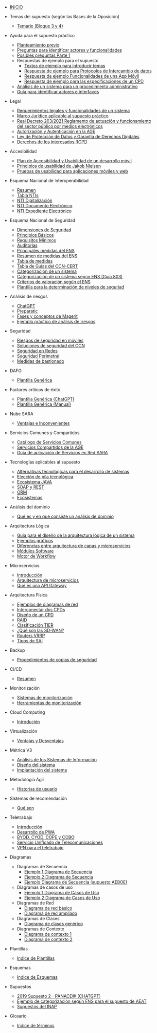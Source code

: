<!-- docs/_sidebar.md -->


- [INICIO](/)  

- Temas del supuesto (según las Bases de la Oposición)
  - [Temario (Bloque 3 y 4)](/temas/Bases-Opo/temario.md)
- Ayuda para el supuesto práctico
  - [Planteamiento previo](/temas/Consideraciones-del-supuesto/planteamiento-previo.md)
  - [Preguntas para identificar actores y funcionalidades](/temas/Consideraciones-del-supuesto/Preguntas-indentificar-actores-funcionalidades.md)
  - [Posibles preguntas Parte 1](/temas/Estadisticas-preguntas/posibles-preguntas-1.md)
  - Respuestas de ejemplo para el supuesto
    - [Textos de ejemplo para introducir temas](/temas/Consideraciones-del-supuesto/respuestas-de-ejemplo/textos-introduccion-ejemplos.md)
    - [Respuesta de ejemplo para Protocolos de Intercambio de datos](/temas/Consideraciones-del-supuesto/respuestas-de-ejemplo/ejemplo-respuesta-protocolos-intercambio-datos.md)
    - [Respuesta de ejemplo Funcionalidades de una App Móvil](/temas/Consideraciones-del-supuesto/respuestas-de-ejemplo/ejemplo-respuesta-app-movil.md)
    - [Respuesta de ejemplo para las especificaciones de un CPD](/temas/Consideraciones-del-supuesto/respuestas-de-ejemplo/ejemplo-respuesta-cpd.md)
  - [Análisis de un sistema para un procedimiento administrativo](/temas/Consideraciones-del-supuesto/analisis-sistema-procedimiento-administrativo.md)
  - [Guía para identificar actores e interfaces](/temas/Consideraciones-del-supuesto/guia-identificar-actores.md)
- Legal
  - [Requerimientos legales y funcionalidades de un sistema](/temas/Legal/funcionalidades-requerimientos.md)
  - [Marco Jurídico aplicable al supuesto práctico](/temas/Legal/Marco-Juridico.md)
  - [Real Decreto 203/2021 Reglamento de actuación y funcionamiento del sector público por medios electrónicos](/temas/Legal/RD-203-2021.md)
  - [Autorización y Autenticación en la AGE](/temas/Legal/autorizacion-autenticacion.md)
  - [Ley de Protección de Datos y Garantía de Derechos Digitales](/temas/Legal/LOPDGDD.md)
  - [Derechos de los interesados RGPD](/temas/Legal/derechos-interesados-RGPD.md)
- Accesibilidad
  - [Plan de Accesibilidad y Usabilidad de un desarrollo móvil](/temas/Accesibilidad/plan-accesibilidad-usabilidad.md)
  - [Principios de usabilidad de Jakob Nielsen](/temas/Accesibilidad/principios-jakob-nielsen.md)
  - [Pruebas de usabilidad para aplicaciones móviles y web](/temas/Accesibilidad/prueba-usabilidad-web.md)
- Esquema Nacional de Interoperabilidad
  - [Resumen](/temas/ENI/resumen.md)
  - [Tabla NTIs](/temas/ENI/tabla-nti.md)
  - [NTI Digitalización](/temas/ENI/nti-digitalizacion.md)
  - [NTI Documento Electrónico](/temas/ENI/nti-documento-electronico.md)
  - [NTI Expediente Electrónico](/temas/ENI/nti-expediente-electronico.md)
- Esquema Nacional de Seguridad
  - [Dimensiones de Seguridad](/temas/ENS/dimensiones-seguridad.md)
  - [Principios Básicos](/temas/ENS/principios-basicos.md)
  - [Requisitos Mínimos](/temas/ENS/requisitos-minimos.md)
  - [Auditorías](/temas/ENS/auditorias.md)
  - [Principales medidas del ENS](/temas/ENS/principales-medidas.md)
  - [Resumen de medidas del ENS](/temas/ENS/resumen-medidas.md)
  - [Tabla de medidas](/temas/ENS/tabla-medidas.md)
  - [Tabla de Guías del CCN-CERT](/temas/ENS/tabla-guias-ccn.md)
  - [Categorización de un sistema](/temas/ENS/categorizacion-sistema.md)
  - [Categorización de un sistema según ENS (Guía 803)](/temas/ENS/categorizar-segun-ens.md)
  - [Criterios de valoración según el ENS](/temas/ENS/criterios-valoracion.md)
  - [Plantilla para la determinación de niveles de seguriad](/temas/ENS/plantilla-determinacion-niveles.md)
- Análisis de riesgos
  - [ChatGPT](/temas/Analisis-de-riesgos/chatgpt.md)
  - [Preparatic](/temas/Analisis-de-riesgos/preparatic.md)
  - [Fases y conceptos de Magerit](/temas/Analisis-de-riesgos/magerit.md)
  - [Ejemplo práctico de análisis de riesgos](/temas/Analisis-de-riesgos/ejemplo-magerit.md)
- Seguridad
  - [Riesgos de seguridad en móviles](/temas/Seguridad/riesgos-seguridad-moviles.md)
  - [Soluciones de seguridad del CCN](/temas/Seguridad/soluciones-ccn.md)
  - [Seguridad en Redes](/temas/Seguridad/seguridad-redes.md)
  - [Seguridad Perimetral](/temas/Seguridad/seguridad-perimetral.md)
  - [Medidas de bastionado](/temas/Seguridad/medidas-bastionado.md)
- DAFO
  - [Plantilla Genérica](/temas/DAFO/plantilla_generica.md)
- Factores críticos de éxito
  - [Plantilla Genérica (ChatGPT)](/temas/Factores-Criticos-Exito/plantilla-generica-chatgpt.md)
  - [Plantilla Genérica (Manual)](/temas/Factores-Criticos-Exito/plantilla-generica-manual.md)
- Nube SARA
  - [Ventajas e Inconvenientes](/temas/Nube-SARA/ventajas-inconvenientes.md)
- Servicios Comunes y Compartidos
  - [Catálogo de Servicios Comunes](/temas/Servicios-Comunes-Compartidos/servicios-comunes.md)
  - [Servicios Compartidos de la AGE](/temas/Servicios-Comunes-Compartidos/servicios-compartidos.md)
  - [Guía de aplicación de Servicios en Red SARA](/temas/Servicios-Comunes-Compartidos/guia-redsara.md)
- Tecnologías aplicables al supuesto
  - [Alternativas tecnológicas para el desarrollo de sistemas](/temas/Tecnologias/alternativas-tecnologicas-desarrollo-sistemas.md)
  - [Elección de pila tecnológica](/temas/Tecnologias/eleccion-pila-tecnologica.md)
  - [Ecosistema JAVA](/temas/Tecnologias/ecosistema-java.md)
  - [SOAP y REST](/temas/Tecnologias/soap-rest.md)
  - [ORM](/temas/Tecnologias/orm.md)
  - [Ecosistemas](/temas/Tecnologias/ecosistemas.md)
- Análisis del dominio
  - [Qué es y en qué consiste un análisis de dominio](/temas/Analisis-Dominio/analisis-dominio.md)
- Arquitectura Lógica
  - [Guia para el diseño de la arquitectura lógica de un sistema](/temas/Arquitectura-logica/guia-diseno-arquitectura-logica.md)
  - [Ejemplos gráficos](/temas/Arquitectura-logica/ejemplos-graficos.md)
  - [Diferencias entre arquitectura de capas y microservicios](/temas/Arquitectura-logica/diferencias-modelo-capas-microservicios.md)
  - [Módulos Software](/temas/Arquitectura-logica/modulos-sw.md)
  - [Motor de Workflow](/temas/Arquitectura-logica/motor-de-workflow.md)
- Microservicios
  - [Introducción](/temas/Microservicios/introduccion.md)
  - [Arquitectura de microservicios](/temas/Microservicios/arquitectura-microservicios.md)
  - [Qué es una API Gateway](/temas/Microservicios/que-es-una-apigateway.md)
- Arquitectura Física
  - [Ejemplos de diagramas de red](/temas/Arquitectura-Fisica/diagramas-de-red.md)
  - [Interconectar dos CPDs](/temas/Arquitectura-Fisica/2-cpd-conectados.md)
  - [Diseño de un CPD](/temas/Arquitectura-Fisica/diseno-cpd.md)
  - [RAID](/temas/Arquitectura-Fisica/raid.md)
  - [Clasificación TIER](/temas/Arquitectura-Fisica/clasificacion-tier.md)
  - [¿Qué son las SD-WAN?](/temas/Arquitectura-Fisica/sd-wan.md)
  - [Routers VRRP](/temas/Arquitectura-Fisica/routers-vrrp.md)
  - [Tipos de SAI](/temas/Arquitectura-Fisica/sai.md)
- Backup
  - [Procedimientos de copias de seguridad](/temas/Backup/procedimientos.md)
- CI/CD
  - [Resumen](/temas/ci-cd/resumen.md)
- Monitorización
  - [Sistemas de monitorización](/temas/Monitorizacion/sistema-monitorizacion.md)
  - [Herramientas de monitorización](/temas/Monitorizacion/herramientas-monitorizacion.md)
- Cloud Computing
  - [Introdución](/temas/Cloud-Computing/introduccion.md)
- Virtualización
  - [Ventajas y Desventajas](/temas/Virtualizacion/ventajas-desventajas.md)
- Métrica V3
  - [Análisis de los Sistemas de Información](/temas/Metrica3/Analisis-de-sistemas-de-informacion.md)
  - [Diseño del sistema](/temas/Metrica3/Diseno-del-sistema.md)
  - [Implantación del sistema](/temas/Metrica3/implantacion-sistema.md)
- Metodología Ágil
  - [Historias de usuario](/temas/Metologia-Agil/historias-de-usuario.md)
- Sistemas de recomendación
  - [Qué son](/temas/Sistemas-Recomendacion/que_son.md)
- Teletrabajo
  - [Introducción](/temas/Teletrabajo/introduccion.md)
  - [Desarrollo de PWA](/temas/Teletrabajo/desarrollo-pwa.md)
  - [BYOD, CYOD, COPE y COBO](/temas/Teletrabajo/byod-cyod-cope-cobo.md)
  - [Servicio Unificado de Telecomunicaciones](/temas/Teletrabajo/servicio-unificado-teleco.md)
  - [VPN para el teletrabajo](/temas/Teletrabajo/vpn-teletrabajo.md)
- Diagramas
  - Diagramas de Secuencia
    - [Ejemplo 1 Diagrama de Secuencia](/temas/Diagramas/ejemplo1-diagrama-secuencia.md)
    - [Ejemplo 2 Diagrama de Secuencia](/temas/Diagramas/ejemplo2-diagrama-secuencia.md)
    - [Ejemplo Diagrama de Secuencia (supuesto AEBOE)](/temas/Diagramas/diagrama-secuencia-subasta-aoboe.md)
  - Diagramas de casos de uso
    - [Ejemplo 1 Diagrama de Casos de Uso](/temas/Diagramas/ejemplo1-diagrama-casos-de-uso.md)
    - [Ejemplo 2 Diagrama de Casos de Uso](/temas/Diagramas/ejemplo2-diagrama-casos-de-uso.md)
  - Diagramas de Red
    - [Diagrama de red básico](/temas/Diagramas/diagrama-red-basico.md)
    - [Diagrama de red ampliado](/temas/Diagramas/diagrama-red-ampliado.md)
  - Diagramas de Clases
    - [Diagrama de clases genérico](/temas/Diagramas/ejemplo1-diagrama-clases.md)
  - Diagramas de Contexto
    - [Diagrama de contexto 1](/temas/Diagramas/diagrama-contexto-1.md)
    - [Diagrama de contexto 2](/temas/Diagramas/diagrama-contexto-2.md)
- Plantillas
  - [Indice de Plantillas](/plantillas/indice.md)
- Esquemas
  - [Indice de Esquemas](/esquemas/indice.md)
- Supuestos
  - [2019 Supuesto 2 - PANACE@ (CHATGPT)](/supuestos/2019-panacea/chatgpt.md)
  - [Ejemplo de categorización según ENS para el supuesto de AEAT](/supuestos/aeat/ejemplo-categorizacion-ens.md)
  - [Supuestos del INAP](/supuestos/inap/indice.md)
- Glosario
  - [Indice de términos](/temas/glosario.md)
